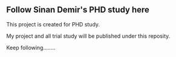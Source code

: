 ## Follow Sinan Demir's PHD study here

This project is created for PHD study.

My project and all trial study will be published under this reposity.

Keep following........